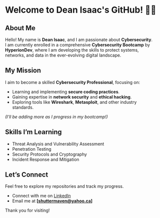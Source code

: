 # Welcome to Dean Isaac's GitHub! 👨‍💻  

## About Me  
Hello! My name is **Dean Isaac**, and I am passionate about **Cybersecurity**.  
I am currently enrolled in a comprehensive **Cybersecurity Bootcamp** by **HyperionDev**, where I am developing the skills to protect systems, networks, and data in the ever-evolving digital landscape.  

## My Mission  
I aim to become a skilled **Cybersecurity Professional**, focusing on:  
- Learning and implementing **secure coding practices**.  
- Gaining expertise in **network security** and **ethical hacking**.  
- Exploring tools like **Wireshark**, **Metasploit**, and other industry standards.  

<!---
## Current Projects  
Here are some of the projects I’m working on:  
- **[Project 1: Cyber Threat Analyzer](#)** – A tool for detecting and analyzing potential threats.  
- **[Project 2: Network Security Simulator](#)** – Simulating vulnerabilities and securing virtual networks.
--->

*(I’ll be adding more as I progress in my bootcamp!)*  

## Skills I’m Learning  
- Threat Analysis and Vulnerability Assessment  
- Penetration Testing  
- Security Protocols and Cryptography  
- Incident Response and Mitigation  

## Let’s Connect  
Feel free to explore my repositories and track my progress.  
- Connect with me on [LinkedIn](www.linkedin.com/in/dean-isaac-337a2841)  
- Email me at **[shuttermaven@yahoo.ca]**  

Thank you for visiting!


<!---
Aranathan318/Aranathan318 is a ✨ special ✨ repository because its `README.md` (this file) appears on your GitHub profile.
You can click the Preview link to take a look at your changes.
--->
